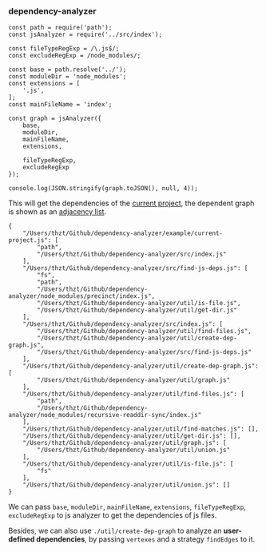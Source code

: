 ### dependency-analyzer

```
const path = require('path');
const jsAnalyzer = require('../src/index');

const fileTypeRegExp = /\.js$/;
const excludeRegExp = /node_modules/;

const base = path.resolve('../');
const moduleDir = 'node_modules';
const extensions = [
    '.js',
];
const mainFileName = 'index';

const graph = jsAnalyzer({
    base,
    moduleDir,
    mainFileName,
    extensions,

    fileTypeRegExp,
    excludeRegExp
});

console.log(JSON.stringify(graph.toJSON(), null, 4));
```

This will get the dependencies of the [current project](https://github.com/thzt/dependency-analyzer/blob/master/example/current-project.js), the dependent graph is shown as an [adjacency list](https://github.com/thzt/dependency-analyzer/blob/master/example/current-project.json).

```
{
    "/Users/thzt/Github/dependency-analyzer/example/current-project.js": [
        "path",
        "/Users/thzt/Github/dependency-analyzer/src/index.js"
    ],
    "/Users/thzt/Github/dependency-analyzer/src/find-js-deps.js": [
        "fs",
        "path",
        "/Users/thzt/Github/dependency-analyzer/node_modules/precinct/index.js",
        "/Users/thzt/Github/dependency-analyzer/util/is-file.js",
        "/Users/thzt/Github/dependency-analyzer/util/get-dir.js"
    ],
    "/Users/thzt/Github/dependency-analyzer/src/index.js": [
        "/Users/thzt/Github/dependency-analyzer/util/find-files.js",
        "/Users/thzt/Github/dependency-analyzer/util/create-dep-graph.js",
        "/Users/thzt/Github/dependency-analyzer/src/find-js-deps.js"
    ],
    "/Users/thzt/Github/dependency-analyzer/util/create-dep-graph.js": [
        "/Users/thzt/Github/dependency-analyzer/util/graph.js"
    ],
    "/Users/thzt/Github/dependency-analyzer/util/find-files.js": [
        "path",
        "/Users/thzt/Github/dependency-analyzer/node_modules/recursive-readdir-sync/index.js"
    ],
    "/Users/thzt/Github/dependency-analyzer/util/find-matches.js": [],
    "/Users/thzt/Github/dependency-analyzer/util/get-dir.js": [],
    "/Users/thzt/Github/dependency-analyzer/util/graph.js": [
        "/Users/thzt/Github/dependency-analyzer/util/union.js"
    ],
    "/Users/thzt/Github/dependency-analyzer/util/is-file.js": [
        "fs"
    ],
    "/Users/thzt/Github/dependency-analyzer/util/union.js": []
}
```

We can pass `base`, `moduleDir`, `mainFileName`, `extensions`, `fileTypeRegExp`, `excludeRegExp` to js analyzer to get the dependencies of js files.

Besides, we can also use `./util/create-dep-graph` to analyze an **user-defined dependencies**, by passing `vertexes` and a strategy `findEdges` to it.